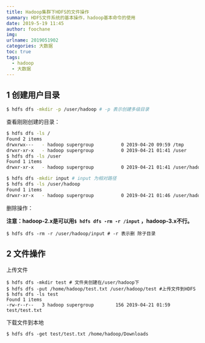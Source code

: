 ```yaml
---
title: Hadoop集群下HDFS的文件操作
summary: HDFS文件系统的基本操作，hadoop基本命令的使用
date: 2019-5-19 11:45
author: foochane
img: 
urlname: 2019051902
categories: 大数据
toc: true
tags:
  - hadoop
  - 大数据
---
```





## 1 创建用户目录

```bash
$ hdfs dfs -mkdir -p /user/hadoop # -p 表示创建多级目录
```

查看刚刚创建的目录：

```bash
$ hdfs dfs -ls /
Found 2 items
drwxrwx---   - hadoop supergroup          0 2019-04-20 09:59 /tmp
drwxr-xr-x   - hadoop supergroup          0 2019-04-21 01:41 /user
$ hdfs dfs -ls /user
Found 1 items
drwxr-xr-x   - hadoop supergroup          0 2019-04-21 01:41 /user/hadoop

```

```bash
$ hdfs dfs -mkdir input # input 为相对路径
$ hdfs dfs -ls /user/hadoop
Found 1 items
drwxr-xr-x   - hadoop supergroup          0 2019-04-21 01:46 /user/hadoop/input
```

删除操作：

**注意：hadoop-2.x是可以用`$ hdfs dfs -rm -r /input` ，hadoop-3.x不行。**

```
$ hdfs dfs -rm -r /user/hadoop/input # -r 表示删 除子目录
```

## 2 文件操作

上传文件
```
$ hdfs dfs -mkdir test # 文件夹创建在/user/hadoop下
$ hdfs dfs -put /home/hadoop/test.txt /user/hadoop/test #上传文件到HDFS
$ hdfs dfs -ls test
Found 1 items
-rw-r--r--   3 hadoop supergroup        156 2019-04-21 01:59 test/test.txt
```

下载文件到本地
```shell
$ hdfs dfs -get test/test.txt /home/hadoop/Downloads
```




